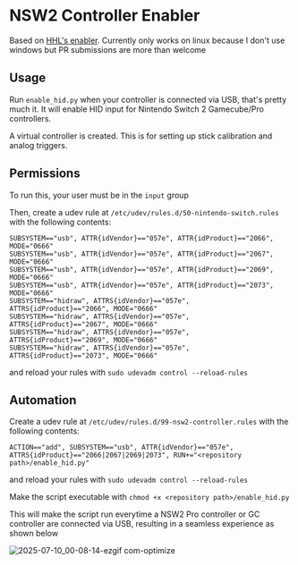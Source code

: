 # NSW2 Controller Enabler
Based on [HHL's enabler](https://handheldlegend.github.io/procon2tool/). Currently only works on linux because I don't use windows but PR submissions are more than welcome

## Usage
Run `enable_hid.py` when your controller is connected via USB, that's pretty much it. It will enable HID input for Nintendo Switch 2 Gamecube/Pro controllers.

A virtual controller is created. This is for setting up stick calibration and analog triggers.

## Permissions
To run this, your user must be in the `input` group

Then, create a udev rule at `/etc/udev/rules.d/50-nintendo-switch.rules` with the following contents:
```
SUBSYSTEM=="usb", ATTR{idVendor}=="057e", ATTR{idProduct}=="2066", MODE="0666"
SUBSYSTEM=="usb", ATTR{idVendor}=="057e", ATTR{idProduct}=="2067", MODE="0666"
SUBSYSTEM=="usb", ATTR{idVendor}=="057e", ATTR{idProduct}=="2069", MODE="0666"
SUBSYSTEM=="usb", ATTR{idVendor}=="057e", ATTR{idProduct}=="2073", MODE="0666"
SUBSYSTEM=="hidraw", ATTRS{idVendor}=="057e", ATTRS{idProduct}=="2066", MODE="0666"
SUBSYSTEM=="hidraw", ATTRS{idVendor}=="057e", ATTRS{idProduct}=="2067", MODE="0666"
SUBSYSTEM=="hidraw", ATTRS{idVendor}=="057e", ATTRS{idProduct}=="2069", MODE="0666"
SUBSYSTEM=="hidraw", ATTRS{idVendor}=="057e", ATTRS{idProduct}=="2073", MODE="0666"
```

and reload your rules with `sudo udevadm control --reload-rules`


## Automation
Create a udev rule at `/etc/udev/rules.d/99-nsw2-controller.rules` with the following contents:
```
ACTION=="add", SUBSYSTEM=="usb", ATTR{idVendor}=="057e", ATTRS{idProduct}=="2066|2067|2069|2073", RUN+="<repository path>/enable_hid.py"
```
and reload your rules with `sudo udevadm control --reload-rules`

Make the script executable with `chmod +x <repository path>/enable_hid.py`

This will make the script run everytime a NSW2 Pro controller or GC controller are connected via USB, resulting in a seamless experience as shown below

![2025-07-10_00-08-14-ezgif com-optimize](https://github.com/user-attachments/assets/ed17b7df-1399-4a63-a9e5-54037b42834b)
